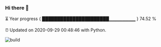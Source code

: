 ### Hi there 👋

⏳ Year progress  { ██████████████████████▁▁▁▁▁▁▁▁ } 74.52 %

⏰ Updated on 2020-09-29 00:48:46 with Python.

![build](https://github.com/shenxianpeng/shenxianpeng/workflows/build/badge.svg)